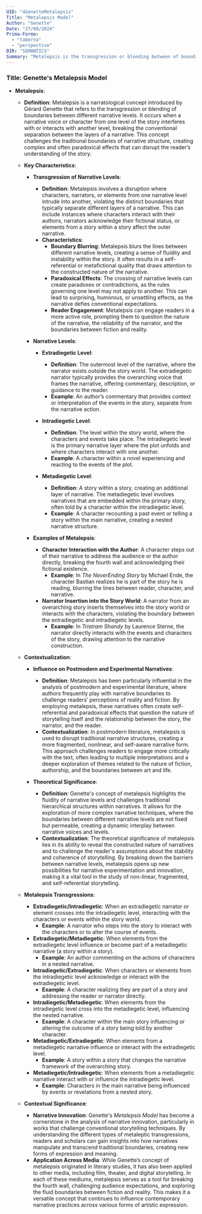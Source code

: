 ```yaml
---
UID: "4GenetteMetalepsis"
Title: "Metalepsis Model"
Author: "Genette"
Date: "27/08/2024"
Prima-Forma: 
  - "taberna" 
  - "perspective"
DIR: "SEMANTICS"
Summary: "Metalepsis is the transgression or blending between of boundaries between different narrative levels"
---
```

### Title: **Genette's Metalepsis Model**

- **Metalepsis**:
  - **Definition**: Metalepsis is a narratological concept introduced by Gérard Genette that refers to the transgression or blending of boundaries between different narrative levels. It occurs when a narrative voice or character from one level of the story interferes with or interacts with another level, breaking the conventional separation between the layers of a narrative. This concept challenges the traditional boundaries of narrative structure, creating complex and often paradoxical effects that can disrupt the reader’s understanding of the story.

  - **Key Characteristics**:
    - **Transgression of Narrative Levels**:
      - **Definition**: Metalepsis involves a disruption where characters, narrators, or elements from one narrative level intrude into another, violating the distinct boundaries that typically separate different layers of a narrative. This can include instances where characters interact with their authors, narrators acknowledge their fictional status, or elements from a story within a story affect the outer narrative.
      - **Characteristics**:
        - **Boundary Blurring**: Metalepsis blurs the lines between different narrative levels, creating a sense of fluidity and instability within the story. It often results in a self-referential or metafictional quality that draws attention to the constructed nature of the narrative.
        - **Paradoxical Effects**: The crossing of narrative levels can create paradoxes or contradictions, as the rules governing one level may not apply to another. This can lead to surprising, humorous, or unsettling effects, as the narrative defies conventional expectations.
        - **Reader Engagement**: Metalepsis can engage readers in a more active role, prompting them to question the nature of the narrative, the reliability of the narrator, and the boundaries between fiction and reality.

    - **Narrative Levels**:
      - **Extradiegetic Level**:
        - **Definition**: The outermost level of the narrative, where the narrator exists outside the story world. The extradiegetic narrator typically provides the overarching voice that frames the narrative, offering commentary, description, or guidance to the reader.
        - **Example**: An author’s commentary that provides context or interpretation of the events in the story, separate from the narrative action.

      - **Intradiegetic Level**:
        - **Definition**: The level within the story world, where the characters and events take place. The intradiegetic level is the primary narrative layer where the plot unfolds and where characters interact with one another.
        - **Example**: A character within a novel experiencing and reacting to the events of the plot.

      - **Metadiegetic Level**:
        - **Definition**: A story within a story, creating an additional layer of narrative. The metadiegetic level involves narratives that are embedded within the primary story, often told by a character within the intradiegetic level.
        - **Example**: A character recounting a past event or telling a story within the main narrative, creating a nested narrative structure.

    - **Examples of Metalepsis**:
      - **Character Interaction with the Author**: A character steps out of their narrative to address the audience or the author directly, breaking the fourth wall and acknowledging their fictional existence.
        - **Example**: In *The NeverEnding Story* by Michael Ende, the character Bastian realizes he is part of the story he is reading, blurring the lines between reader, character, and narrative.
      - **Narrator Insertion into the Story World**: A narrator from an overarching story inserts themselves into the story world or interacts with the characters, violating the boundary between the extradiegetic and intradiegetic levels.
        - **Example**: In *Tristram Shandy* by Laurence Sterne, the narrator directly interacts with the events and characters of the story, drawing attention to the narrative construction.

  - **Contextualization**:
    - **Influence on Postmodern and Experimental Narratives**:
      - **Definition**: Metalepsis has been particularly influential in the analysis of postmodern and experimental literature, where authors frequently play with narrative boundaries to challenge readers’ perceptions of reality and fiction. By employing metalepsis, these narratives often create self-referential and paradoxical effects that question the nature of storytelling itself and the relationship between the story, the narrator, and the reader.
      - **Contextualization**: In postmodern literature, metalepsis is used to disrupt traditional narrative structures, creating a more fragmented, nonlinear, and self-aware narrative form. This approach challenges readers to engage more critically with the text, often leading to multiple interpretations and a deeper exploration of themes related to the nature of fiction, authorship, and the boundaries between art and life.

    - **Theoretical Significance**:
      - **Definition**: Genette's concept of metalepsis highlights the fluidity of narrative levels and challenges traditional hierarchical structures within narratives. It allows for the exploration of more complex narrative techniques, where the boundaries between different narrative levels are not fixed but permeable, creating a dynamic interplay between narrative voices and levels.
      - **Contextualization**: The theoretical significance of metalepsis lies in its ability to reveal the constructed nature of narratives and to challenge the reader's assumptions about the stability and coherence of storytelling. By breaking down the barriers between narrative levels, metalepsis opens up new possibilities for narrative experimentation and innovation, making it a vital tool in the study of non-linear, fragmented, and self-referential storytelling.

  - **Metalepsis Transgressions**:
    - **Extradiegetic/Intradiegetic**: When an extradiegetic narrator or element crosses into the intradiegetic level, interacting with the characters or events within the story world.
      - **Example**: A narrator who steps into the story to interact with the characters or to alter the course of events.
    - **Extradiegetic/Metadiegetic**: When elements from the extradiegetic level influence or become part of a metadiegetic narrative (a story within a story).
      - **Example**: An author commenting on the actions of characters in a nested narrative.
    - **Intradiegetic/Extradiegetic**: When characters or elements from the intradiegetic level acknowledge or interact with the extradiegetic level.
      - **Example**: A character realizing they are part of a story and addressing the reader or narrator directly.
    - **Intradiegetic/Metadiegetic**: When elements from the intradiegetic level cross into the metadiegetic level, influencing the nested narrative.
      - **Example**: A character within the main story influencing or altering the outcome of a story being told by another character.
    - **Metadiegetic/Extradiegetic**: When elements from a metadiegetic narrative influence or interact with the extradiegetic level.
      - **Example**: A story within a story that changes the narrative framework of the overarching story.
    - **Metadiegetic/Intradiegetic**: When elements from a metadiegetic narrative interact with or influence the intradiegetic level.
      - **Example**: Characters in the main narrative being influenced by events or revelations from a nested story.

  - **Contextual Significance**:
    - **Narrative Innovation**: Genette's *Metalepsis Model* has become a cornerstone in the analysis of narrative innovation, particularly in works that challenge conventional storytelling techniques. By understanding the different types of metaleptic transgressions, readers and scholars can gain insights into how narratives manipulate and transcend traditional boundaries, creating new forms of expression and meaning.
    - **Application Across Media**: While Genette’s concept of metalepsis originated in literary studies, it has also been applied to other media, including film, theater, and digital storytelling. In each of these mediums, metalepsis serves as a tool for breaking the fourth wall, challenging audience expectations, and exploring the fluid boundaries between fiction and reality. This makes it a versatile concept that continues to influence contemporary narrative practices across various forms of artistic expression.
